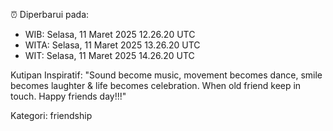 ⏰ Diperbarui pada:
- WIB: Selasa, 11 Maret 2025 12.26.20 UTC
- WITA: Selasa, 11 Maret 2025 13.26.20 UTC
- WIT: Selasa, 11 Maret 2025 14.26.20 UTC

Kutipan Inspiratif:
"Sound become music, movement becomes dance, smile becomes laughter & life becomes celebration. When old friend keep in touch. Happy friends day!!!"


Kategori: friendship

